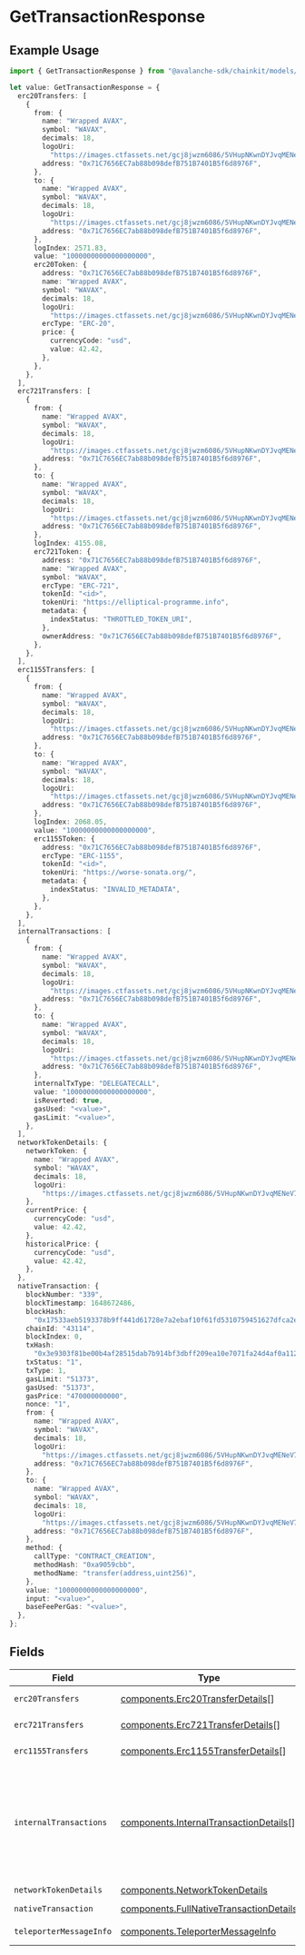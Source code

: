 # GetTransactionResponse

## Example Usage

```typescript
import { GetTransactionResponse } from "@avalanche-sdk/chainkit/models/components";

let value: GetTransactionResponse = {
  erc20Transfers: [
    {
      from: {
        name: "Wrapped AVAX",
        symbol: "WAVAX",
        decimals: 18,
        logoUri:
          "https://images.ctfassets.net/gcj8jwzm6086/5VHupNKwnDYJvqMENeV7iJ/fdd6326b7a82c8388e4ee9d4be7062d4/avalanche-avax-logo.svg",
        address: "0x71C7656EC7ab88b098defB751B7401B5f6d8976F",
      },
      to: {
        name: "Wrapped AVAX",
        symbol: "WAVAX",
        decimals: 18,
        logoUri:
          "https://images.ctfassets.net/gcj8jwzm6086/5VHupNKwnDYJvqMENeV7iJ/fdd6326b7a82c8388e4ee9d4be7062d4/avalanche-avax-logo.svg",
        address: "0x71C7656EC7ab88b098defB751B7401B5f6d8976F",
      },
      logIndex: 2571.83,
      value: "10000000000000000000",
      erc20Token: {
        address: "0x71C7656EC7ab88b098defB751B7401B5f6d8976F",
        name: "Wrapped AVAX",
        symbol: "WAVAX",
        decimals: 18,
        logoUri:
          "https://images.ctfassets.net/gcj8jwzm6086/5VHupNKwnDYJvqMENeV7iJ/fdd6326b7a82c8388e4ee9d4be7062d4/avalanche-avax-logo.svg",
        ercType: "ERC-20",
        price: {
          currencyCode: "usd",
          value: 42.42,
        },
      },
    },
  ],
  erc721Transfers: [
    {
      from: {
        name: "Wrapped AVAX",
        symbol: "WAVAX",
        decimals: 18,
        logoUri:
          "https://images.ctfassets.net/gcj8jwzm6086/5VHupNKwnDYJvqMENeV7iJ/fdd6326b7a82c8388e4ee9d4be7062d4/avalanche-avax-logo.svg",
        address: "0x71C7656EC7ab88b098defB751B7401B5f6d8976F",
      },
      to: {
        name: "Wrapped AVAX",
        symbol: "WAVAX",
        decimals: 18,
        logoUri:
          "https://images.ctfassets.net/gcj8jwzm6086/5VHupNKwnDYJvqMENeV7iJ/fdd6326b7a82c8388e4ee9d4be7062d4/avalanche-avax-logo.svg",
        address: "0x71C7656EC7ab88b098defB751B7401B5f6d8976F",
      },
      logIndex: 4155.08,
      erc721Token: {
        address: "0x71C7656EC7ab88b098defB751B7401B5f6d8976F",
        name: "Wrapped AVAX",
        symbol: "WAVAX",
        ercType: "ERC-721",
        tokenId: "<id>",
        tokenUri: "https://elliptical-programme.info",
        metadata: {
          indexStatus: "THROTTLED_TOKEN_URI",
        },
        ownerAddress: "0x71C7656EC7ab88b098defB751B7401B5f6d8976F",
      },
    },
  ],
  erc1155Transfers: [
    {
      from: {
        name: "Wrapped AVAX",
        symbol: "WAVAX",
        decimals: 18,
        logoUri:
          "https://images.ctfassets.net/gcj8jwzm6086/5VHupNKwnDYJvqMENeV7iJ/fdd6326b7a82c8388e4ee9d4be7062d4/avalanche-avax-logo.svg",
        address: "0x71C7656EC7ab88b098defB751B7401B5f6d8976F",
      },
      to: {
        name: "Wrapped AVAX",
        symbol: "WAVAX",
        decimals: 18,
        logoUri:
          "https://images.ctfassets.net/gcj8jwzm6086/5VHupNKwnDYJvqMENeV7iJ/fdd6326b7a82c8388e4ee9d4be7062d4/avalanche-avax-logo.svg",
        address: "0x71C7656EC7ab88b098defB751B7401B5f6d8976F",
      },
      logIndex: 2068.05,
      value: "10000000000000000000",
      erc1155Token: {
        address: "0x71C7656EC7ab88b098defB751B7401B5f6d8976F",
        ercType: "ERC-1155",
        tokenId: "<id>",
        tokenUri: "https://worse-sonata.org/",
        metadata: {
          indexStatus: "INVALID_METADATA",
        },
      },
    },
  ],
  internalTransactions: [
    {
      from: {
        name: "Wrapped AVAX",
        symbol: "WAVAX",
        decimals: 18,
        logoUri:
          "https://images.ctfassets.net/gcj8jwzm6086/5VHupNKwnDYJvqMENeV7iJ/fdd6326b7a82c8388e4ee9d4be7062d4/avalanche-avax-logo.svg",
        address: "0x71C7656EC7ab88b098defB751B7401B5f6d8976F",
      },
      to: {
        name: "Wrapped AVAX",
        symbol: "WAVAX",
        decimals: 18,
        logoUri:
          "https://images.ctfassets.net/gcj8jwzm6086/5VHupNKwnDYJvqMENeV7iJ/fdd6326b7a82c8388e4ee9d4be7062d4/avalanche-avax-logo.svg",
        address: "0x71C7656EC7ab88b098defB751B7401B5f6d8976F",
      },
      internalTxType: "DELEGATECALL",
      value: "10000000000000000000",
      isReverted: true,
      gasUsed: "<value>",
      gasLimit: "<value>",
    },
  ],
  networkTokenDetails: {
    networkToken: {
      name: "Wrapped AVAX",
      symbol: "WAVAX",
      decimals: 18,
      logoUri:
        "https://images.ctfassets.net/gcj8jwzm6086/5VHupNKwnDYJvqMENeV7iJ/fdd6326b7a82c8388e4ee9d4be7062d4/avalanche-avax-logo.svg",
    },
    currentPrice: {
      currencyCode: "usd",
      value: 42.42,
    },
    historicalPrice: {
      currencyCode: "usd",
      value: 42.42,
    },
  },
  nativeTransaction: {
    blockNumber: "339",
    blockTimestamp: 1648672486,
    blockHash:
      "0x17533aeb5193378b9ff441d61728e7a2ebaf10f61fd5310759451627dfca2e7c",
    chainId: "43114",
    blockIndex: 0,
    txHash:
      "0x3e9303f81be00b4af28515dab7b914bf3dbff209ea10e7071fa24d4af0a112d4",
    txStatus: "1",
    txType: 1,
    gasLimit: "51373",
    gasUsed: "51373",
    gasPrice: "470000000000",
    nonce: "1",
    from: {
      name: "Wrapped AVAX",
      symbol: "WAVAX",
      decimals: 18,
      logoUri:
        "https://images.ctfassets.net/gcj8jwzm6086/5VHupNKwnDYJvqMENeV7iJ/fdd6326b7a82c8388e4ee9d4be7062d4/avalanche-avax-logo.svg",
      address: "0x71C7656EC7ab88b098defB751B7401B5f6d8976F",
    },
    to: {
      name: "Wrapped AVAX",
      symbol: "WAVAX",
      decimals: 18,
      logoUri:
        "https://images.ctfassets.net/gcj8jwzm6086/5VHupNKwnDYJvqMENeV7iJ/fdd6326b7a82c8388e4ee9d4be7062d4/avalanche-avax-logo.svg",
      address: "0x71C7656EC7ab88b098defB751B7401B5f6d8976F",
    },
    method: {
      callType: "CONTRACT_CREATION",
      methodHash: "0xa9059cbb",
      methodName: "transfer(address,uint256)",
    },
    value: "10000000000000000000",
    input: "<value>",
    baseFeePerGas: "<value>",
  },
};
```

## Fields

| Field                                                                                                                                                                                                                                             | Type                                                                                                                                                                                                                                              | Required                                                                                                                                                                                                                                          | Description                                                                                                                                                                                                                                       |
| ------------------------------------------------------------------------------------------------------------------------------------------------------------------------------------------------------------------------------------------------- | ------------------------------------------------------------------------------------------------------------------------------------------------------------------------------------------------------------------------------------------------- | ------------------------------------------------------------------------------------------------------------------------------------------------------------------------------------------------------------------------------------------------- | ------------------------------------------------------------------------------------------------------------------------------------------------------------------------------------------------------------------------------------------------- |
| `erc20Transfers`                                                                                                                                                                                                                                  | [components.Erc20TransferDetails](../../models/components/erc20transferdetails.md)[]                                                                                                                                                              | :heavy_minus_sign:                                                                                                                                                                                                                                | The list of ERC-20 transfers.                                                                                                                                                                                                                     |
| `erc721Transfers`                                                                                                                                                                                                                                 | [components.Erc721TransferDetails](../../models/components/erc721transferdetails.md)[]                                                                                                                                                            | :heavy_minus_sign:                                                                                                                                                                                                                                | The list of ERC-721 transfers.                                                                                                                                                                                                                    |
| `erc1155Transfers`                                                                                                                                                                                                                                | [components.Erc1155TransferDetails](../../models/components/erc1155transferdetails.md)[]                                                                                                                                                          | :heavy_minus_sign:                                                                                                                                                                                                                                | The list of ERC-1155 transfers.                                                                                                                                                                                                                   |
| `internalTransactions`                                                                                                                                                                                                                            | [components.InternalTransactionDetails](../../models/components/internaltransactiondetails.md)[]                                                                                                                                                  | :heavy_minus_sign:                                                                                                                                                                                                                                | The list of internal transactions. Note that this list only includes CALL and CALLCODE internal transactions that had a non-zero value and CREATE/CREATE2/CREATE3  calls. Use a client provider to recieve a full debug trace of the transaction. |
| `networkTokenDetails`                                                                                                                                                                                                                             | [components.NetworkTokenDetails](../../models/components/networktokendetails.md)                                                                                                                                                                  | :heavy_check_mark:                                                                                                                                                                                                                                | N/A                                                                                                                                                                                                                                               |
| `nativeTransaction`                                                                                                                                                                                                                               | [components.FullNativeTransactionDetails](../../models/components/fullnativetransactiondetails.md)                                                                                                                                                | :heavy_check_mark:                                                                                                                                                                                                                                | N/A                                                                                                                                                                                                                                               |
| `teleporterMessageInfo`                                                                                                                                                                                                                           | [components.TeleporterMessageInfo](../../models/components/teleportermessageinfo.md)                                                                                                                                                              | :heavy_minus_sign:                                                                                                                                                                                                                                | Corresponding teleporter message info if available.                                                                                                                                                                                               |